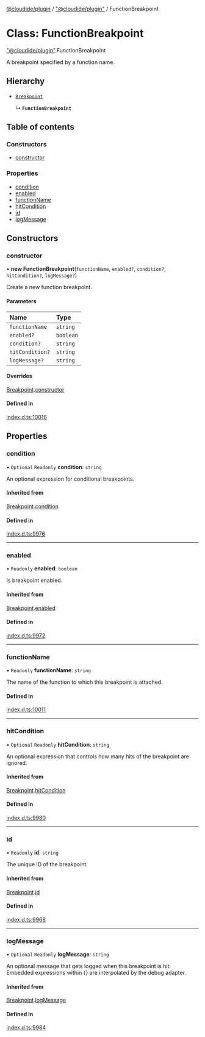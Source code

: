 [@cloudide/plugin](../README.md) / ["@cloudide/plugin"](../modules/_cloudide_plugin_.md) / FunctionBreakpoint

# Class: FunctionBreakpoint

["@cloudide/plugin"](../modules/_cloudide_plugin_.md).FunctionBreakpoint

A breakpoint specified by a function name.

## Hierarchy

- [`Breakpoint`](cloudide_plugin_.Breakpoint.md)

  ↳ **`FunctionBreakpoint`**

## Table of contents

### Constructors

- [constructor](cloudide_plugin_.FunctionBreakpoint.md#constructor)

### Properties

- [condition](cloudide_plugin_.FunctionBreakpoint.md#condition)
- [enabled](cloudide_plugin_.FunctionBreakpoint.md#enabled)
- [functionName](cloudide_plugin_.FunctionBreakpoint.md#functionname)
- [hitCondition](cloudide_plugin_.FunctionBreakpoint.md#hitcondition)
- [id](cloudide_plugin_.FunctionBreakpoint.md#id)
- [logMessage](cloudide_plugin_.FunctionBreakpoint.md#logmessage)

## Constructors

### constructor

• **new FunctionBreakpoint**(`functionName`, `enabled?`, `condition?`, `hitCondition?`, `logMessage?`)

Create a new function breakpoint.

#### Parameters

| Name | Type |
| :------ | :------ |
| `functionName` | `string` |
| `enabled?` | `boolean` |
| `condition?` | `string` |
| `hitCondition?` | `string` |
| `logMessage?` | `string` |

#### Overrides

[Breakpoint](cloudide_plugin_.Breakpoint.md).[constructor](cloudide_plugin_.Breakpoint.md#constructor)

#### Defined in

[index.d.ts:10016](https://github.com/shuyaqian/cloudide-plugin-api/blob/26b31b9/index.d.ts#L10016)

## Properties

### condition

• `Optional` `Readonly` **condition**: `string`

An optional expression for conditional breakpoints.

#### Inherited from

[Breakpoint](cloudide_plugin_.Breakpoint.md).[condition](cloudide_plugin_.Breakpoint.md#condition)

#### Defined in

[index.d.ts:9976](https://github.com/shuyaqian/cloudide-plugin-api/blob/26b31b9/index.d.ts#L9976)

___

### enabled

• `Readonly` **enabled**: `boolean`

Is breakpoint enabled.

#### Inherited from

[Breakpoint](cloudide_plugin_.Breakpoint.md).[enabled](cloudide_plugin_.Breakpoint.md#enabled)

#### Defined in

[index.d.ts:9972](https://github.com/shuyaqian/cloudide-plugin-api/blob/26b31b9/index.d.ts#L9972)

___

### functionName

• `Readonly` **functionName**: `string`

The name of the function to which this breakpoint is attached.

#### Defined in

[index.d.ts:10011](https://github.com/shuyaqian/cloudide-plugin-api/blob/26b31b9/index.d.ts#L10011)

___

### hitCondition

• `Optional` `Readonly` **hitCondition**: `string`

An optional expression that controls how many hits of the breakpoint are ignored.

#### Inherited from

[Breakpoint](cloudide_plugin_.Breakpoint.md).[hitCondition](cloudide_plugin_.Breakpoint.md#hitcondition)

#### Defined in

[index.d.ts:9980](https://github.com/shuyaqian/cloudide-plugin-api/blob/26b31b9/index.d.ts#L9980)

___

### id

• `Readonly` **id**: `string`

The unique ID of the breakpoint.

#### Inherited from

[Breakpoint](cloudide_plugin_.Breakpoint.md).[id](cloudide_plugin_.Breakpoint.md#id)

#### Defined in

[index.d.ts:9968](https://github.com/shuyaqian/cloudide-plugin-api/blob/26b31b9/index.d.ts#L9968)

___

### logMessage

• `Optional` `Readonly` **logMessage**: `string`

An optional message that gets logged when this breakpoint is hit. Embedded expressions within {} are interpolated by the debug adapter.

#### Inherited from

[Breakpoint](cloudide_plugin_.Breakpoint.md).[logMessage](cloudide_plugin_.Breakpoint.md#logmessage)

#### Defined in

[index.d.ts:9984](https://github.com/shuyaqian/cloudide-plugin-api/blob/26b31b9/index.d.ts#L9984)
